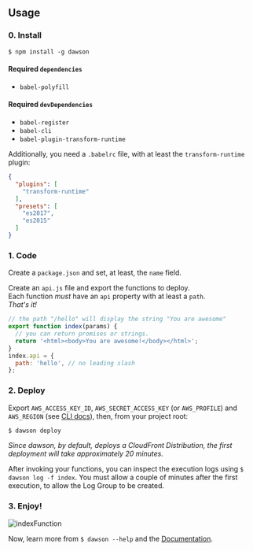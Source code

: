 
## Usage

### 0. Install

```
$ npm install -g dawson
```

#### Required `dependencies`
* `babel-polyfill`

#### Required `devDependencies`
* `babel-register`
* `babel-cli`
* `babel-plugin-transform-runtime`

Additionally, you need a `.babelrc` file, with at least the `transform-runtime` plugin:

```json
{
  "plugins": [
    "transform-runtime"
  ],
  "presets": [
    "es2017",
    "es2015"
  ]
}
```


### 1. Code

Create a `package.json` and set, at least, the `name` field.

Create an ```api.js``` file and export the functions to deploy.  
Each function *must* have an ```api``` property with at least a ```path```.  
*That's it!*

```javascript
// the path "/hello" will display the string "You are awesome"
export function index(params) {
  // you can return promises or strings.
  return '<html><body>You are awesome!</body></html>';
}
index.api = {
  path: 'hello', // no leading slash
};
```


### 2. Deploy

Export ```AWS_ACCESS_KEY_ID```, ```AWS_SECRET_ACCESS_KEY``` (or `AWS_PROFILE`) and ```AWS_REGION``` (see [CLI docs](/docs/CLI.md)), then, from your project root:

```bash
$ dawson deploy
```
*Since dawson, by default, deploys a CloudFront Distribution, the first deployment will take approximately 20 minutes.*

After invoking your functions, you can inspect the execution logs using `$ dawson log -f index`.
You must allow a couple of minutes after the first execution, to allow the Log Group to be created.

### 3. Enjoy!
![indexFunction](http://i.imgur.com/fJd3rHC.png)

Now, learn more from `$ dawson --help` and the [Documentation](./README.md).
